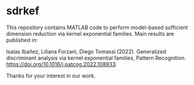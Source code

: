 # sdrkef
This repository contains MATLAB code to perform model-based sufficient dimension reduction via kernel exponential families. Main results are published in:

Isaías Ibañez, Liliana Forzani, Diego Tomassi (2022). Generalized discriminant analysis via kernel exponential families, Pattern Recognition.
https://doi.org/10.1016/j.patcog.2022.108933.

Thanks for your interest in our work.


